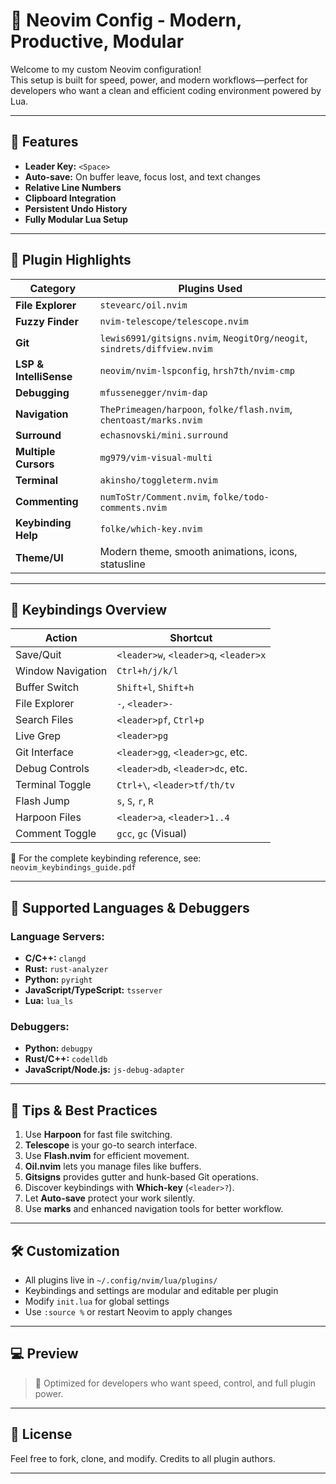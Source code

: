 # 🌟 Neovim Config - Modern, Productive, Modular

Welcome to my custom Neovim configuration!  
This setup is built for speed, power, and modern workflows—perfect for developers who want a clean and efficient coding environment powered by Lua.

---

## 🔧 Features

- **Leader Key:** `<Space>`
- **Auto-save:** On buffer leave, focus lost, and text changes
- **Relative Line Numbers**
- **Clipboard Integration**
- **Persistent Undo History**
- **Fully Modular Lua Setup**

---

## 📁 Plugin Highlights

| Category         | Plugins Used                                                                 |
|------------------|------------------------------------------------------------------------------|
| **File Explorer**| `stevearc/oil.nvim`                                                          |
| **Fuzzy Finder** | `nvim-telescope/telescope.nvim`                                              |
| **Git**          | `lewis6991/gitsigns.nvim`, `NeogitOrg/neogit`, `sindrets/diffview.nvim`     |
| **LSP & IntelliSense** | `neovim/nvim-lspconfig`, `hrsh7th/nvim-cmp`                          |
| **Debugging**    | `mfussenegger/nvim-dap`                                                      |
| **Navigation**   | `ThePrimeagen/harpoon`, `folke/flash.nvim`, `chentoast/marks.nvim`          |
| **Surround**     | `echasnovski/mini.surround`                                                  |
| **Multiple Cursors** | `mg979/vim-visual-multi`                                               |
| **Terminal**     | `akinsho/toggleterm.nvim`                                                    |
| **Commenting**   | `numToStr/Comment.nvim`, `folke/todo-comments.nvim`                          |
| **Keybinding Help** | `folke/which-key.nvim`                                                  |
| **Theme/UI**     | Modern theme, smooth animations, icons, statusline                           |

---

## 🧠 Keybindings Overview

| Action              | Shortcut                      |
|---------------------|-------------------------------|
| Save/Quit           | `<leader>w`, `<leader>q`, `<leader>x` |
| Window Navigation   | `Ctrl+h/j/k/l`                |
| Buffer Switch       | `Shift+l`, `Shift+h`          |
| File Explorer       | `-`, `<leader>-`              |
| Search Files        | `<leader>pf`, `Ctrl+p`        |
| Live Grep           | `<leader>pg`                  |
| Git Interface       | `<leader>gg`, `<leader>gc`, etc. |
| Debug Controls      | `<leader>db`, `<leader>dc`, etc. |
| Terminal Toggle     | `Ctrl+\`, `<leader>tf/th/tv`  |
| Flash Jump          | `s`, `S`, `r`, `R`            |
| Harpoon Files       | `<leader>a`, `<leader>1..4`   |
| Comment Toggle      | `gcc`, `gc` (Visual)          |

📘 For the complete keybinding reference, see: `neovim_keybindings_guide.pdf`

---

## 🧩 Supported Languages & Debuggers

### Language Servers:
- **C/C++:** `clangd`
- **Rust:** `rust-analyzer`
- **Python:** `pyright`
- **JavaScript/TypeScript:** `tsserver`
- **Lua:** `lua_ls`

### Debuggers:
- **Python:** `debugpy`
- **Rust/C++:** `codelldb`
- **JavaScript/Node.js:** `js-debug-adapter`

---

## 🧰 Tips & Best Practices

1. Use **Harpoon** for fast file switching.
2. **Telescope** is your go-to search interface.
3. Use **Flash.nvim** for efficient movement.
4. **Oil.nvim** lets you manage files like buffers.
5. **Gitsigns** provides gutter and hunk-based Git operations.
6. Discover keybindings with **Which-key** (`<leader>?`).
7. Let **Auto-save** protect your work silently.
8. Use **marks** and enhanced navigation tools for better workflow.

---

## 🛠 Customization

- All plugins live in `~/.config/nvim/lua/plugins/`
- Keybindings and settings are modular and editable per plugin
- Modify `init.lua` for global settings
- Use `:source %` or restart Neovim to apply changes

---

## 💻 Preview

> 🚀 Optimized for developers who want speed, control, and full plugin power.

---

## 📎 License

Feel free to fork, clone, and modify. Credits to all plugin authors.

---

